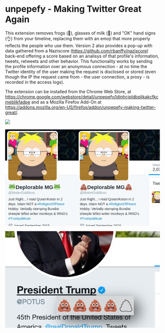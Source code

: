 # unpepefy - Making Twitter Great Again

This extension removes frogs (🐸), glasses of milk (🥛) and "OK" hand
signs (👌) from your timeline, replacing them with an emoji that more
properly reflects the people who use them. Version 2 also provides a
pop-up with data gathered from a Naziscore
(https://github.com/rbanffy/naziscore) back-end offering a score based
on an analisys of that profile's information, tweets, retweets and other
behavior. This functionality works by sending the profile information
over an anonymous connection - at no time the Twitter identity of the
user making the request is disclosed or stored (even though the IP the
request came from - the user connection, a proxy - is recorded in the
access logs).

The extension can be installed from the Chrome Web Store, at
https://chrome.google.com/webstore/detail/unpepefy/ldjnhcjpldbplikakcfkcmeblikfadpe
and as a Mozilla Firefox Add-On at
https://addons.mozilla.org/en-US/firefox/addon/unpepefy-making-twitter-great/.

![](https://user-images.githubusercontent.com/184714/30549576-0458dc40-9c8d-11e7-86a1-c33e4b1ee0a5.png)

![](https://github.com/rbanffy/unpepefy/blob/master/screenshot2.png?raw=true)

![](https://github.com/rbanffy/unpepefy/blob/master/screenshot9.png?raw=true)
